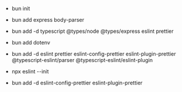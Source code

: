 - bun init
- bun add express body-parser
- bun add -d typescript @types/node @types/express eslint prettier
    <!-- tsconfig.json
    {
      "compilerOptions": {
        "module": "ESNext", // Use ES Modules
        "moduleResolution": "Node",
        "target": "ESNext", // For modern JavaScript
        "strict": true,
        "esModuleInterop": true,
        "allowSyntheticDefaultImports": true,
        "outDir": "./dist",
        "rootDir": "./src",
        "resolveJsonModule": true
      },
      "include": ["src/**/*"],
      "exclude": ["node_modules"]
    } 
    -->
- bun add dotenv
- bun add -d eslint prettier eslint-config-prettier eslint-plugin-prettier @typescript-eslint/parser @typescript-eslint/eslint-plugin
- npx eslint --init
    <!-- eslint.config.mjs
    import globals from 'globals';
    import pluginJs from '@eslint/js';
    import tseslint from 'typescript-eslint';
    import prettier from 'eslint-config-prettier';
    import prettierPlugin from 'eslint-plugin-prettier';
  
    /** @type {import('eslint').Linter.Config[]} */
    export default [
      { files: ['**/*.{js,mjs,cjs,ts}'] },
      { languageOptions: { globals: globals.node } }, // Use Node globals
      pluginJs.configs.recommended,
      ...tseslint.configs.recommended,
      {
        plugins: { prettier: prettierPlugin },
        rules: { 'prettier/prettier': 'error' },
      },
      prettier,
    ]; 
    -->

- bun add -d eslint-config-prettier eslint-plugin-prettier
